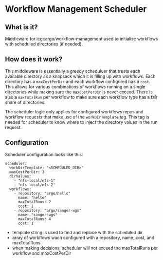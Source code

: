 # Workflow Management Scheduler

## What is it?
Middleware for icgcargo/workflow-management used to initialise workflows with scheduled directories (if needed).

## How does it work?
This middleware is essentially a greedy scheduluer that treats each available directory as a knapsack which it is filling up with workflows. Each directory has a `maxCostPerDir` and each workflow configured has a `cost`. This allows for various combinations of workflows running on a single directories while making sure the `maxCostPerDir` is never exceed. There is also a `maxTotalRun` per workflow to make sure each workflow type has a fair share of directories.

The scheduler logic only applies for configured workflows repos and workflow requests that make use of the `workDirTemplate` tag. This tag is needed for scheduler to know where to inject the directory values in the run request.

## Configuration
Scheduler configuration looks like this:
```
scheduler:
  workDirTemplate: "<SCHEDULED_DIR>"
  maxCostPerDir: 3
  dirValues:
    - "nfs-local/nfs-1"
    - "nfs-local/nfs-2"
  workflows:
    - repository: "argo/hello"
      name: "hello"
      maxTotalRuns: 2
      cost: 2
    - repository: "argo/sanger-wgs"
      name: "sanger-wgs"
      maxTotalRuns: 4
      cost: 1
```

- template string is used to find and replace with the scheduled dir
- array of workflows wach configured with a repository, name, cost, and maxTotalRuns
- when making decisions, scheduler will not exceed the maxTotalRuns per workflow and maxCostPerDir
